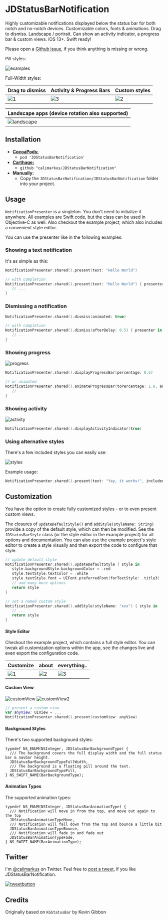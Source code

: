 # JDStatusBarNotification

Highly customizable notifications displayed below the status bar for both notch and no-notch devices.
Customizable colors, fonts & animations. Drag to dismiss. Landscape / portrait. Can show an activity indicator,
a progress bar & custom views. iOS 13+. Swift ready!

Please open a [Github issue](https://github.com/calimarkus/JDStatusBarNotification/issues), if you think anything is missing or wrong.

Pill styles:

![examples](https://user-images.githubusercontent.com/807039/173235966-64407449-6570-4e9c-83b4-8645a97ec83b.jpg)

Full-Width styles:

| Drag to dismiss | Activity & Progress Bars | Custom styles |
| ------------- | ------------- | ------------- |
| ![1](https://user-images.githubusercontent.com/807039/172001713-74d8c212-cd58-4687-8d6b-472e1bdb944d.gif) | ![3](https://user-images.githubusercontent.com/807039/172001734-be3c4e36-46b6-4f9f-a3d5-59a51e5db675.gif) | ![2](https://user-images.githubusercontent.com/807039/172001727-65aa6374-beeb-4a5c-adac-7e1967236b63.gif) |

| Landscape apps (device rotation also supported) |
| ------------- |
| ![landscape](https://user-images.githubusercontent.com/807039/172003389-7752a183-f960-4bef-87c7-fcf583e4a13f.gif) |

## Installation

- [**CocoaPods:**](https://guides.cocoapods.org)
  - `pod 'JDStatusBarNotification'`
- [**Carthage:**](https://github.com/Carthage/Carthage)
  - `github "calimarkus/JDStatusBarNotification"`
- **Manually:**
  - Copy the `JDStatusBarNotification/JDStatusBarNotification` folder into your project.

## Usage

`NotificationPresenter` is a singleton. You don't need to initialize it anywhere.
All examples are Swift code, but the class can be used in Objective-C as well.
Also checkout the example project, which also includes a convenient style editor.

You can use the presenter like in the following examples:

### Showing a text notification

It's as simple as this:

```swift
NotificationPresenter.shared().present(text: "Hello World")

// with completion
NotificationPresenter.shared().present(text: "Hello World") { presenter in
   // ...
}
```

### Dismissing a notification

```swift
NotificationPresenter.shared().dismiss(animated: true)

// with completion
NotificationPresenter.shared().dismiss(afterDelay: 0.5) { presenter in
   // ...
}
```
    
### Showing progress

![progress](https://user-images.githubusercontent.com/807039/172003585-bf8e7284-9e2e-4de2-ab88-7fce086d65a6.gif)


```swift
NotificationPresenter.shared().displayProgressBar(percentage: 0.5)

// or animated
NotificationPresenter.shared().animateProgressBar(toPercentage: 1.0, animationDuration: 1.0) { presenter in
   // ...
}
```
    
### Showing activity

![activity](https://user-images.githubusercontent.com/807039/172003589-d0513124-9b72-4e3f-89f0-278bf4c66226.gif)

```swift
NotificationPresenter.shared().displayActivityIndicator(true)
```
    
### Using alternative styles

There's a few included styles you can easily use:

![styles](https://user-images.githubusercontent.com/807039/172004375-789e050c-b0c9-465c-a1d0-4c76bc00f935.jpg)

Example usage:

```swift
NotificationPresenter.shared().present(text: "Yay, it works!", includedStyle: .success)
```

## Customization

You have the option to create fully customized styles - or to even present custom views.

The closures of `updateDefaultStyle()` and `addStyle(styleName: String)` provide a copy of the default style, which can then be modified. See the `JDStatusBarStyle` class (or the style editor in the example project) for all options and documentation. You can also use the example project's style editor to create a style visually and then export the code to configure that style.

```swift
// update default style
NotificationPresenter.shared().updateDefaultStyle { style in
   style.backgroundStyle.backgroundColor = .red
   style.textStyle.textColor = .white
   style.textStyle.font = UIFont.preferredFont(forTextStyle: .title3)
   // and many more options
   return style
}

// set a named custom style
NotificationPresenter.shared().addStyle(styleName: "xxx") { style in
   // ...
   return style
}
```

#### Style Editor

Checkout the example project, which contains a full style editor. You can tweak all customization options within the app, see the changes live and even export the configuration code.

| Customize | about | everything.. |
| ------------- | ------------- | ------------- |
| ![1](https://user-images.githubusercontent.com/807039/173234009-759d10a6-aee5-4866-aa76-cebd6124aa3e.jpeg) | ![2](https://user-images.githubusercontent.com/807039/173234015-d13185c4-8376-452d-beab-affb8f438772.jpeg) | ![3](https://user-images.githubusercontent.com/807039/173234016-1381b3a3-a605-4ac1-8fbb-8ee4af061f6a.jpeg) |

#### Custom View

![customView](https://user-images.githubusercontent.com/807039/173234544-7a75edbe-00b1-437b-8651-2e63a1ba63c8.gif)  ![customView2](https://user-images.githubusercontent.com/807039/173234636-b3745101-0723-4342-9a3a-32a868ea820e.gif)

```swift
// present a custom view
var anyView: UIView = ...
NotificationPresenter.shared().present(customView: anyView)
```

#### Background Styles

There's two supported background styles:

```objc
typedef NS_ENUM(NSInteger, JDStatusBarBackgroundType) {
  /// The background covers the full display width and the full status bar & navbar height.
  JDStatusBarBackgroundTypeFullWidth,
  /// The background is a floating pill around the text.
  JDStatusBarBackgroundTypePill,
} NS_SWIFT_NAME(BarBackgroundType);
```

#### Animation Types

The supported animation types:

```objc
typedef NS_ENUM(NSInteger, JDStatusBarAnimationType) {
  /// Notification will move in from the top, and move out again to the top
  JDStatusBarAnimationTypeMove,
  /// Notification will fall down from the top and bounce a little bit
  JDStatusBarAnimationTypeBounce,
  /// Notification will fade in and fade out
  JDStatusBarAnimationTypeFade,
} NS_SWIFT_NAME(BarAnimationType);
```

## Twitter

I'm [@calimarkus](http://twitter.com/calimarkus) on Twitter. Feel free to [post a tweet](https://twitter.com/intent/tweet?button_hashtag=JDStatusBarNotification&text=Simple%20and%20customizable%20statusbar%20notifications%20for%20iOS!%20Check%20it%20out.%20https://github.com/calimarkus/JDStatusBarNotification&via=calimarkus), if you like JDStatusBarNotification.  

[![tweetbutton](https://user-images.githubusercontent.com/807039/170856086-2c283e68-a44f-4a9f-b327-bd5a7c654455.png)](https://twitter.com/intent/tweet?button_hashtag=JDStatusBarNotification&text=Simple%20and%20customizable%20statusbar%20notifications%20for%20iOS!%20Check%20it%20out.%20https://github.com/calimarkus/JDStatusBarNotification&via=calimarkus)

## Credits

Originally based on `KGStatusBar` by Kevin Gibbon
